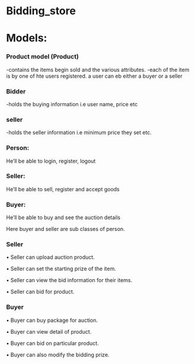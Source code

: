 # Bidding_store
 # Models:
  ### Product model (Product)
  -contains the items begin sold and the various attributes.
  -each of the item is by one of hte users registered. a user can eb either a buyer or a seller
  
  ### Bidder
  -holds the buying information i.e user name, price etc
  
  ### seller
  -holds the seller information i.e minimum price they set etc.
  
  


### Person:

He’ll be able to login, register, logout

### Seller: 

He’ll be able to sell, register and accept goods

### Buyer: 

He’ll be able to buy and see the auction details

Here buyer and seller are sub classes of person.

### Seller

•	Seller can upload auction product.

•	Seller can set the starting prize of the item.

•	Seller can view the bid information for their items. 

•	Seller can bid for product.

### Buyer

•	Buyer can buy package for auction.

•	Buyer can view detail of product.

•	Buyer can bid on particular product.

•	Buyer can also modify the bidding prize.
